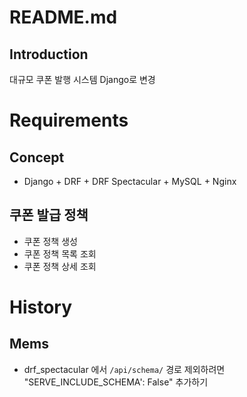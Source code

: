 # README.md

## Introduction

대규모 쿠폰 발행 시스템 Django로 변경

# Requirements

## Concept

- Django + DRF + DRF Spectacular + MySQL + Nginx

## 쿠폰 발급 정책

- 쿠폰 정책 생성
- 쿠폰 정책 목록 조회
- 쿠폰 정책 상세 조회

# History

## Mems

- drf_spectacular 에서 `/api/schema/` 경로 제외하려면 "SERVE_INCLUDE_SCHEMA': False" 추가하기